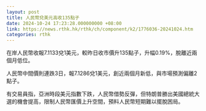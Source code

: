 ```yaml
---
layout: post
title: 人民幣兌美元高收135點子
date: 2024-10-24 17:23:28.000000000 +08:00
link: https://news.rthk.hk/rthk/ch/component/k2/1776036-20241024.htm
categories: rthk
---
```


在岸人民幣收報7.1133兌1美元，較昨日收市價升135點子，升幅0.19%，脫離近兩個月低位。

人民幣中間價則連跌3日，報7.1286兌1美元，創近兩個月新低，與市場預測偏離2點子。

有交易員指，亞洲時段美元指數下跌，人民幣借勢反彈，但特朗普勝出美國總統大選的機會提高，限制人民幣匯價上升空間，預料人民幣短期難以擺脫困局。
